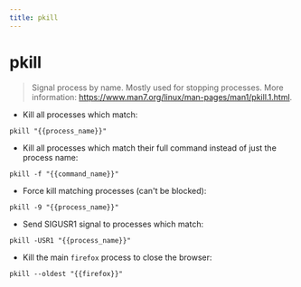 ```yaml
---
title: pkill
---
```

# pkill

> Signal process by name.
> Mostly used for stopping processes.
> More information: <https://www.man7.org/linux/man-pages/man1/pkill.1.html>.

- Kill all processes which match:

`pkill "{{process_name}}"`

- Kill all processes which match their full command instead of just the process name:

`pkill -f "{{command_name}}"`

- Force kill matching processes (can't be blocked):

`pkill -9 "{{process_name}}"`

- Send SIGUSR1 signal to processes which match:

`pkill -USR1 "{{process_name}}"`

- Kill the main `firefox` process to close the browser:

`pkill --oldest "{{firefox}}"`
